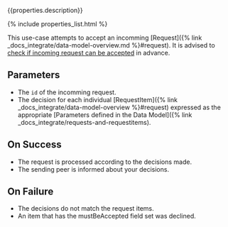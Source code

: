 {{properties.description}}

{% include properties_list.html %}

This use-case attempts to accept an incomming [Request]({% link _docs_integrate/data-model-overview.md %}#request).
It is advised to [check if incoming request can be accepted](/use-case-consumption-check-if-incoming-request-can-be-accepted)
in advance.

## Parameters

- The `id` of the incomming request.
- The decision for each individual [RequestItem]({% link _docs_integrate/data-model-overview %}#request)
  expressed as the appropriate [Parameters defined in the Data Model]({% link \_docs_integrate/requests-and-requestitems).

## On Success

- The request is processed according to the decisions made.
- The sending peer is informed about your decisions.

## On Failure

- The decisions do not match the request items.
- An item that has the mustBeAccepted field set was declined.
